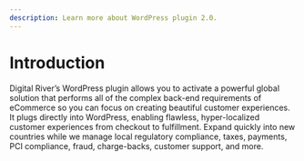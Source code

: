 ```yaml
---
description: Learn more about WordPress plugin 2.0.
---
```


# Introduction

Digital River’s WordPress plugin allows you to activate a powerful global solution that performs all of the complex back-end requirements of eCommerce so you can focus on creating beautiful customer experiences. It plugs directly into WordPress, enabling flawless, hyper-localized customer experiences from checkout to fulfillment. Expand quickly into new countries while we manage local regulatory compliance, taxes, payments, PCI compliance, fraud, charge-backs, customer support, and more.

## &#x20;<a href="#features" id="features"></a>
